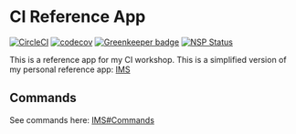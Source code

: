 
# CI Reference App

[![CircleCI](https://circleci.com/gh/wduntak/ci-reference-app/tree/master.svg?style=svg)](https://circleci.com/gh/wduntak/ci-reference-app/tree/master)
[![codecov](https://codecov.io/gh/jonathanong/ci-reference-app/branch/master/graph/badge.svg)](https://codecov.io/gh/jonathanong/ci-reference-app)
[![Greenkeeper badge](https://badges.greenkeeper.io/jonathanong/ci-reference-app.svg)](https://greenkeeper.io/)
[![NSP Status](https://nodesecurity.io/orgs/jonathanong/projects/de321fe2-e3fa-4b3a-a335-62604d8e7e67/badge)](https://nodesecurity.io/orgs/jonathanong/projects/de321fe2-e3fa-4b3a-a335-62604d8e7e67)

This is a reference app for my CI workshop.
This is a simplified version of my personal reference app: [IMS](https://github.com/jonathanong/ims)

## Commands

See commands here: [IMS#Commands](https://github.com/jonathanong/ims#commands)
